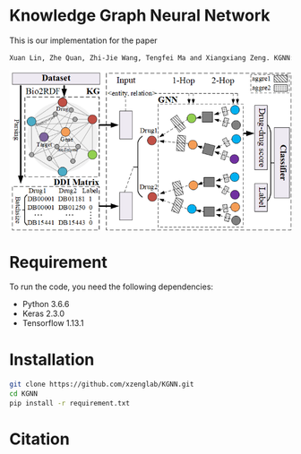 # Knowledge Graph Neural Network
This is our implementation for the paper
```MarkDown
Xuan Lin, Zhe Quan, Zhi-Jie Wang, Tengfei Ma and Xiangxiang Zeng. KGNN: Knowledge Graph Neural Network for Drug-Drug Interaction Prediction. IJCAI' 20 accepted.
```

<img align="center" src="Figure1.png">

# Requirement
To run the code, you need the following dependencies:
* Python 3.6.6
* Keras 2.3.0
* Tensorflow 1.13.1

# Installation
```bash
git clone https://github.com/xzenglab/KGNN.git
cd KGNN
pip install -r requirement.txt
```

# Citation
